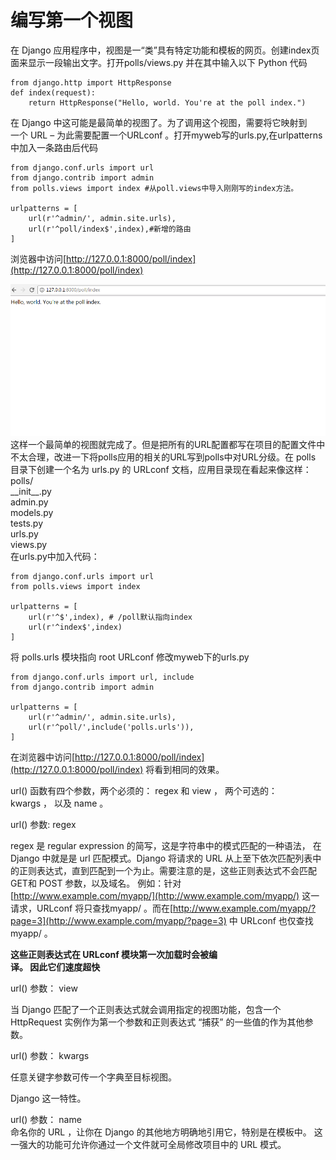 # 编写第一个视图

在 Django 应用程序中，视图是一“类”具有特定功能和模板的网页。创建index页面来显示一段输出文字。打开polls/views.py 并在其中输入以下 Python 代码

```
from django.http import HttpResponse
def index(request):
    return HttpResponse("Hello, world. You're at the poll index.")
```

在 Django 中这可能是最简单的视图了。为了调用这个视图，需要将它映射到  
一个 URL – 为此需要配置一个URLconf 。打开myweb写的urls.py,在urlpatterns中加入一条路由后代码

```\`
from django.conf.urls import url
from django.contrib import admin
from polls.views import index #从poll.views中导入刚刚写的index方法。

urlpatterns = [
    url(r'^admin/', admin.site.urls),
    url(r'^poll/index$',index),#新增的路由
]
```

浏览器中访问[http://127.0.0.1:8000/poll/index](http://127.0.0.1:8000/poll/index)

![](/assets/b1.png)  
这样一个最简单的视图就完成了。但是把所有的URL配置都写在项目的配置文件中不太合理，改进一下将polls应用的相关的URL写到polls中对URL分级。在 polls 目录下创建一个名为 urls.py 的 URLconf 文档，应用目录现在看起来像这样：  
polls/  
    \_\_init\_\_.py  
    admin.py  
    models.py  
    tests.py  
    urls.py  
    views.py  
在urls.py中加入代码：

```
from django.conf.urls import url
from polls.views import index

urlpatterns = [
    url(r'^$',index), # /poll默认指向index
    url(r'^index$',index)
]
```

将 polls.urls 模块指向 root URLconf 修改myweb下的urls.py

```
from django.conf.urls import url, include
from django.contrib import admin

urlpatterns = [
    url(r'^admin/', admin.site.urls),
    url(r'^poll/',include('polls.urls')),
]
```

在浏览器中访问[http://127.0.0.1:8000/poll/index](http://127.0.0.1:8000/poll/index) 将看到相同的效果。

url\(\) 函数有四个参数，两个必须的： regex 和  view  ， 两个可选的：  
kwargs  ， 以及  name  。

url\(\) 参数: regex

regex 是 regular expression 的简写，这是字符串中的模式匹配的一种语法， 在Django 中就是是 url 匹配模式。Django 将请求的 URL 从上至下依次匹配列表中的正则表达式，直到匹配到一个为止。需要注意的是，这些正则表达式不会匹配 GET和 POST 参数，以及域名。 例如：针对 [http://www.example.com/myapp/](http://www.example.com/myapp/) 这一请求，URLconf 将只查找myapp/ 。而在[http://www.example.com/myapp/?page=3](http://www.example.com/myapp/?page=3) 中 URLconf 也仅查找myapp/ 。

**这些正则表达式在 URLconf 模块第一次加载时会被编  
译。 因此它们速度超快**

url\(\) 参数： view

当 Django 匹配了一个正则表达式就会调用指定的视图功能，包含一个HttpRequest 实例作为第一个参数和正则表达式 “捕获” 的一些值的作为其他参数。

url\(\) 参数： kwargs

任意关键字参数可传一个字典至目标视图。

Django 这一特性。

url\(\) 参数： name  
命名你的 URL ，让你在 Django 的其他地方明确地引用它，特别是在模板中。 这一强大的功能可允许你通过一个文件就可全局修改项目中的 URL 模式。

